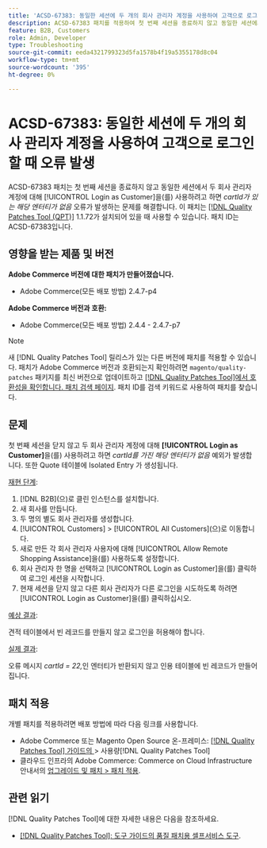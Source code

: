 ```yaml
---
title: 'ACSD-67383: 동일한 세션에 두 개의 회사 관리자 계정을 사용하여 고객으로 로그인할 때 오류 발생'
description: ACSD-67383 패치를 적용하여 첫 번째 세션을 종료하지 않고 동일한 세션에서 두 회사 관리자 계정에 대해 [!UICONTROL Login as Customer]을(를) 사용하려고 하면 *cartId* 오류가 있는 해당 엔터티가 없음*으로 이어지는 Adobe Commerce 문제를 해결합니다.
feature: B2B, Customers
role: Admin, Developer
type: Troubleshooting
source-git-commit: eeda4321799323d5fa1578b4f19a5355178d8c04
workflow-type: tm+mt
source-wordcount: '395'
ht-degree: 0%

---
```



# ACSD-67383: 동일한 세션에 두 개의 회사 관리자 계정을 사용하여 고객으로 로그인할 때 오류 발생

ACSD-67383 패치는 첫 번째 세션을 종료하지 않고 동일한 세션에서 두 회사 관리자 계정에 대해 [!UICONTROL Login as Customer]을(를) 사용하려고 하면 *cartId가 있는 해당 엔터티가 없음* 오류가 발생하는 문제를 해결합니다. 이 패치는 [[!DNL Quality Patches Tool (QPT)]](/help/tools/quality-patches-tool/quality-patches-tool-to-self-serve-quality-patches.md) 1.1.72가 설치되어 있을 때 사용할 수 있습니다. 패치 ID는 ACSD-67383입니다.

## 영향을 받는 제품 및 버전

**Adobe Commerce 버전에 대한 패치가 만들어졌습니다.**

* Adobe Commerce(모든 배포 방법) 2.4.7-p4

**Adobe Commerce 버전과 호환:**

* Adobe Commerce(모든 배포 방법) 2.4.4 - 2.4.7-p7

>[!NOTE]
>
>새 [!DNL Quality Patches Tool] 릴리스가 있는 다른 버전에 패치를 적용할 수 있습니다. 패치가 Adobe Commerce 버전과 호환되는지 확인하려면 `magento/quality-patches` 패키지를 최신 버전으로 업데이트하고 [[!DNL Quality Patches Tool]에서 호환성을 확인합니다. 패치 검색 페이지](https://experienceleague.adobe.com/tools/commerce-quality-patches/index.html). 패치 ID를 검색 키워드로 사용하여 패치를 찾습니다.

## 문제

첫 번째 세션을 닫지 않고 두 회사 관리자 계정에 대해 **[!UICONTROL Login as Customer]**&#x200B;을(를) 사용하려고 하면 *cartId를 가진 해당 엔터티가 없음* 예외가 발생합니다. 또한 Quote 테이블에 Isolated Entry 가 생성됩니다.

<u>재현 단계</u>:

1. [!DNL B2B]&#x200B;(으)로 클린 인스턴스를 설치합니다.
1. 새 회사를 만듭니다.
1. 두 명의 별도 회사 관리자를 생성합니다.
1. [!UICONTROL Customers] > [!UICONTROL All Customers]&#x200B;(으)로 이동합니다.
1. 새로 만든 각 회사 관리자 사용자에 대해 [!UICONTROL Allow Remote Shopping Assistance]을(를) 사용하도록 설정합니다.
1. 회사 관리자 한 명을 선택하고 [!UICONTROL Login as Customer]을(를) 클릭하여 로그인 세션을 시작합니다.
1. 현재 세션을 닫지 않고 다른 회사 관리자가 다른 로그인을 시도하도록 하려면 [!UICONTROL Login as Customer]을(를) 클릭하십시오.

<u>예상 결과</u>:

견적 테이블에서 빈 레코드를 만들지 않고 로그인을 허용해야 합니다.

<u>실제 결과</u>:

오류 메시지 *cartId = 22,*&#x200B;인 엔터티가 반환되지 않고 인용 테이블에 빈 레코드가 만들어집니다.

## 패치 적용

개별 패치를 적용하려면 배포 방법에 따라 다음 링크를 사용합니다.

* Adobe Commerce 또는 Magento Open Source 온-프레미스: [[!DNL Quality Patches Tool]  가이드의 ](/help/tools/quality-patches-tool/usage.md)> 사용량[!DNL Quality Patches Tool]
* 클라우드 인프라의 Adobe Commerce: Commerce on Cloud Infrastructure 안내서의 [업그레이드 및 패치 > 패치 적용](https://experienceleague.adobe.com/docs/commerce-cloud-service/user-guide/develop/upgrade/apply-patches.html).

## 관련 읽기

[!DNL Quality Patches Tool]에 대한 자세한 내용은 다음을 참조하세요.

* [[!DNL Quality Patches Tool]: 도구 가이드의 품질 패치용 셀프서비스 도구](/help/tools/quality-patches-tool/quality-patches-tool-to-self-serve-quality-patches.md).
